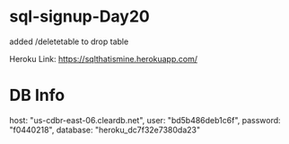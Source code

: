# sql-signup-Day20

added /deletetable to drop table

Heroku Link: https://sqlthatismine.herokuapp.com/

# DB Info
host: "us-cdbr-east-06.cleardb.net",
user: "bd5b486deb1c6f",
password: "f0440218",
database: "heroku_dc7f32e7380da23"